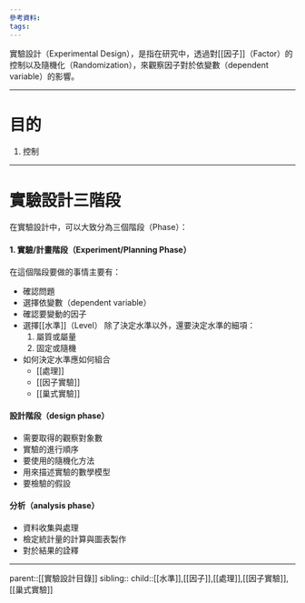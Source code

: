 ```yaml
---
參考資料:
tags:
---
```

實驗設計（Experimental Design），是指在研究中，透過對[[因子]]（Factor）的控制以及隨機化（Randomization），來觀察因子對於依變數（dependent variable）的影響。
- - -
# 目的
1. 控制
- - -
# 實驗設計三階段
在實驗設計中，可以大致分為三個階段（Phase）：
#### 1. 實驗/計畫階段（Experiment/Planning Phase）
在這個階段要做的事情主要有：
- 確認問題
- 選擇依變數（dependent variable）
- 確認要變動的因子
- 選擇[[水準]]（Level）
	 除了決定水準以外，還要決定水準的細項：
	1. 屬質或屬量
	2. 固定或隨機
- 如何決定水準應如何組合
	- [[處理]]
	- [[因子實驗]]
	- [[巢式實驗]]
#### 設計階段（design phase）
- 需要取得的觀察對象數
- 實驗的進行順序
- 要使用的隨機化方法
- 用來描述實驗的數學模型
- 要檢驗的假設
#### 分析（analysis phase）
- 資料收集與處理
- 檢定統計量的計算與圖表製作
- 對於結果的詮釋
- - -
parent::[[實驗設計目錄]]
sibling::
child::[[水準]],[[因子]],[[處理]],[[因子實驗]],[[巢式實驗]]